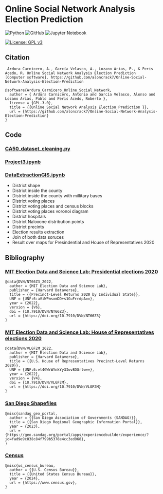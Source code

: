 # Online Social Network Analysis Election Prediction

![Python](https://img.shields.io/badge/python-3670A0?style=for-the-badge&logo=python&logoColor=ffdd54)
![GitHub](https://img.shields.io/badge/github-%23121011.svg?style=for-the-badge&logo=github&logoColor=white)
![Jupyter Notebook](https://img.shields.io/badge/jupyter-%23FA0F00.svg?style=for-the-badge&logo=jupyter&logoColor=white)

[![License: GPL v3](https://img.shields.io/badge/License-GPLv3-blue.svg)](https://www.gnu.org/licenses/gpl-3.0)

## Citation

```APA
 Ardura Carnicero, A., García Velasco, A., Lozano Arias, P., & Peris Acedo, R. Online Social Network Analysis Election Prediction  [Computer software]. https://github.com/aloncrack7/Online-Social-Network-Analysis-Election-Prediction
```

```bibtext
@software{Ardura_Carnicero_Online_Social_Network,
  author = { Ardura Carnicero, Antonio and García Velasco, Alonso and Lozano Arias, Pablo and Peris Acedo, Roberto },
  license = {GPL-3.0},
  title = {{Online Social Network Analysis Election Prediction }},
  url = {https://github.com/aloncrack7/Online-Social-Network-Analysis-Election-Prediction}
}
```

## Code

### [CA50_dataset_cleaning.py](https://github.com/aloncrack7/Online-Social-Network-Analysis-Election-Prediction/blob/main/CA50_dataset_cleaning.py)

### [Project3.ipynb](https://github.com/aloncrack7/Online-Social-Network-Analysis-Election-Prediction/blob/main/Project3.ipynb)

### [DataExtractionGIS.ipynb](https://github.com/aloncrack7/Online-Social-Network-Analysis-Election-Prediction/blob/main/DataExtractionGIS.ipynb)

- District shape
- District inside the county
- District inside the county with millitary bases
- District voting places
- District voting places and census blocks
- District voting places voronoi diagram
- District hospitals
- District Naloxone distribution points
- District precints 
- Election results extraction
- Join of both data soruces
- Result over maps for Presindential and House of Representatives 2020

## Bibliography

### [MIT Election Data and Science Lab: Presidential elections 2020](https://doi.org/10.7910/DVN/NT66Z3)
```bittext
@data{DVN/NT66Z3_2022,
  author = {MIT Election Data and Science Lab},
  publisher = {Harvard Dataverse},
  title = {{Precinct-Level Returns 2020 by Individual State}},
  UNF = {UNF:6:aViWPnsxmDD+s1GuFrrdpA==},
  year = {2022},
  version = {V6},
  doi = {10.7910/DVN/NT66Z3},
  url = {https://doi.org/10.7910/DVN/NT66Z3}
}
```

### [MIT Election Data and Science Lab: House of Representatives elections 2020](https://doi.org/10.7910/DVN/VLGF2M)
```bittext
@data{DVN/VLGF2M_2022,
  author = {MIT Election Data and Science Lab},
  publisher = {Harvard Dataverse},
  title = {{U.S. House of Representatives Precinct-Level Returns 2020}},
  UNF = {UNF:6:el4GWrWYnkYy3IwvBDGrtw==},
  year = {2022},
  version = {V4},
  doi = {10.7910/DVN/VLGF2M},
  url = {https://doi.org/10.7910/DVN/VLGF2M}
}
```

### [San Diego Shapefiles](https://geo.sandag.org/portal/apps/experiencebuilder/experience/?id=fad9e9c038c84f799b5378e4cc3ed068)
```bibtext
@misc{sandag_geo_portal,
  author = {{San Diego Association of Governments (SANDAG)}},
  title = {{San Diego Regional Geographic Information Portal}},
  year = {2023},
  url = {https://geo.sandag.org/portal/apps/experiencebuilder/experience/?id=fad9e9c038c84f799b5378e4cc3ed068},
}
```

### [Census](https://www.census.gov)
```bibtext
@misc{us_census_bureau,
  author = {{U.S. Census Bureau}},
  title = {{United States Census Bureau}},
  year = {2024},
  url = {https://www.census.gov},
}
```


